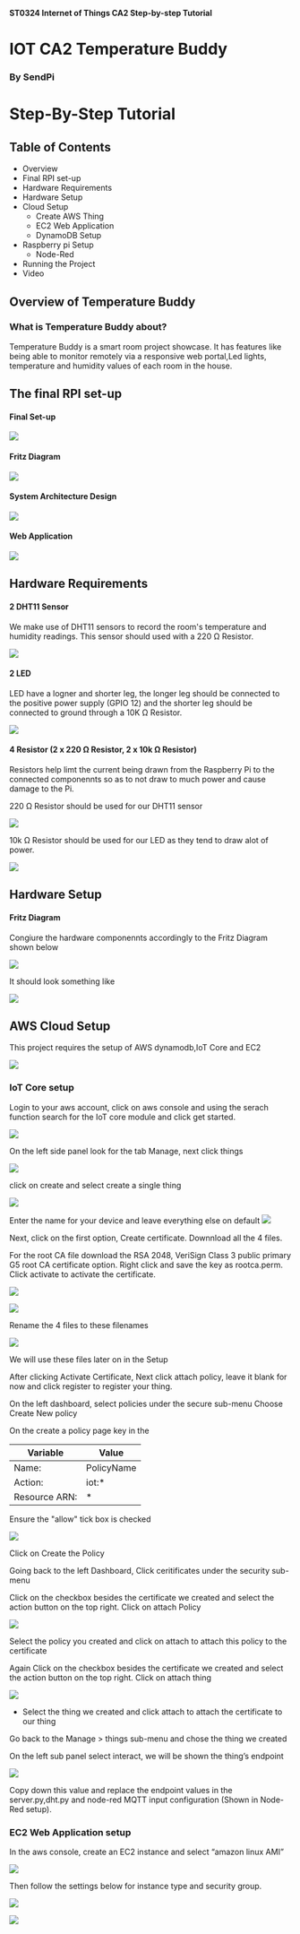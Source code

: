 **ST0324 Internet of Things CA2 Step-by-step Tutorial**

# IOT CA2 Temperature Buddy
### By SendPi

# Step-By-Step Tutorial


## Table of Contents

* Overview
* Final RPI set-up
* Hardware Requirements
* Hardware Setup
* Cloud Setup
  - Create AWS Thing
  - EC2 Web Application
  - DynamoDB Setup
* Raspberry pi Setup
  - Node-Red
* Running the Project
* Video


## Overview of Temperature Buddy

### What is Temperature Buddy about?

Temperature Buddy is a smart room project showcase. It has features like being able to monitor remotely via a responsive web portal,Led lights, temperature and humidity values of each room in the house.

## The final RPI set-up
#### Final Set-up

![](https://github.com/kon8387/SendPi/blob/master/img/1.png)

#### Fritz Diagram
![](https://github.com/kon8387/SendPi/blob/master/img/2.png)

#### System Architecture Design
![](https://github.com/kon8387/SendPi/blob/master/img/3.png)

#### Web Application
![](https://github.com/kon8387/SendPi/blob/master/img/4.png)


## Hardware Requirements

#### 2 DHT11 Sensor
We make use of DHT11 sensors to record the room's temperature and humidity readings. This sensor should used with a 220 Ω Resistor.

![](https://github.com/kon8387/SendPi/blob/master/img/5.png)

#### 2 LED
LED have a logner and shorter leg, the longer leg should be connected to the positive power supply (GPIO 12) and the shorter leg should be connected to ground through a 10K Ω Resistor.

![](https://github.com/kon8387/SendPi/blob/master/img/6.png)

#### 4 Resistor (2 x 220 Ω Resistor, 2 x 10k Ω Resistor)
Resistors help limt the current being drawn from the Raspberry Pi to the connected componennts so as to not draw to much power and cause damage to the Pi.

220 Ω Resistor should be used for our DHT11 sensor

![](https://github.com/kon8387/SendPi/blob/master/img/7.png)

10k Ω Resistor should be used for our LED as they tend to draw alot of power.

![](https://github.com/kon8387/SendPi/blob/master/img/8.png)

## Hardware Setup

#### Fritz Diagram
Congiure the hardware componennts accordingly to the Fritz Diagram shown below

![](https://github.com/kon8387/SendPi/blob/master/img/2.png)

It should look something like

![](https://github.com/kon8387/SendPi/blob/master/img/1.png)


## AWS Cloud Setup

This project requires the setup of AWS dynamodb,IoT Core and EC2

![](https://github.com/kon8387/SendPi/blob/master/img/9.png)

### IoT Core setup

Login to your aws account, click on aws console and using the serach function search for the IoT core module and click get started.

![](https://github.com/kon8387/SendPi/blob/master/img/10.png)

On the left side panel look for the tab Manage, next click things

![](https://github.com/kon8387/SendPi/blob/master/img/11.png)

click on create and select create a single thing

![](https://github.com/kon8387/SendPi/blob/master/img/12.png)

Enter the name for your device and leave everything else on default
![](https://github.com/kon8387/SendPi/blob/master/img/13.png)

Next, click on the first option, Create certificate. Downnload all the 4 files.

For the root CA file download the RSA 2048, VeriSign Class 3 public primary G5 root CA certificate option. Right click and save the key as rootca.perm. Click activate to activate the certificate.

![](https://github.com/kon8387/SendPi/blob/master/img/14.png)

![](https://github.com/kon8387/SendPi/blob/master/img/15.png)

Rename the 4 files to these filenames

![](https://github.com/kon8387/SendPi/blob/master/img/16.png)

We will use these files later on in the Setup

After clicking Activate Certificate, Next click attach policy, leave it blank for now and click register to register your thing.

On the left dashboard, select policies under the secure sub-menu
Choose Create New policy

On the create a policy page key in the

|Variable       |  Value    |
|---------------|-----------|
|Name:          | PolicyName|
|Action:        |  iot:*    |
|Resource ARN:  | *         |

Ensure the "allow" tick box is checked

![](https://github.com/kon8387/SendPi/blob/master/img/17.png)

Click on Create the Policy

Going back to the left Dashboard, Click ceritificates under the security sub-menu

Click on the checkbox besides the certificate we created and select the action button on the top right. Click on attach Policy

![](https://github.com/kon8387/SendPi/blob/master/img/18.png)

Select the policy you created and click on attach to attach this policy to the certificate

Again Click on the checkbox besides the certificate we created and select the action button on the top right. Click on attach thing

![](https://github.com/kon8387/SendPi/blob/master/img/18.png)

- Select the thing we created and click attach to attach the certificate to our thing

Go back to the Manage > things sub-menu and chose the thing we created

On the left sub panel select interact, we will be shown the thing’s endpoint

![](https://github.com/kon8387/SendPi/blob/master/img/19.png)

Copy down this value and replace the endpoint values in the server.py,dht.py and node-red MQTT input configuration (Shown in Node-Red setup).


### EC2 Web Application setup

In the aws console, create an EC2 instance and select “amazon linux AMI”

![](https://github.com/kon8387/SendPi/blob/master/img/20.png)

Then follow the settings below for instance type and security group.

![](https://github.com/kon8387/SendPi/blob/master/img/21.png)

![](https://github.com/kon8387/SendPi/blob/master/img/22.png)
